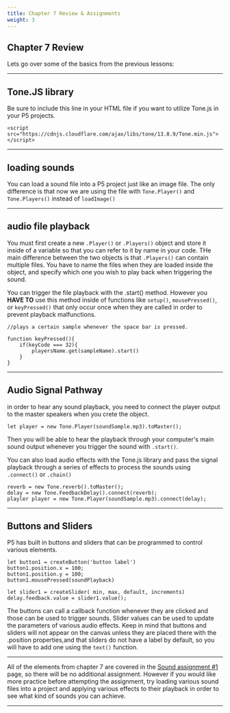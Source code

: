 ```yaml
---
title: Chapter 7 Review & Assignments
weight: 3
---
```

## Chapter 7 Review

Lets go over some of the basics from the previous lessons:

---

## Tone.JS library

Be sure to include this line in your HTML file if you want to utilize Tone.js in your P5 projects. 

```
<script src="https://cdnjs.cloudflare.com/ajax/libs/tone/13.8.9/Tone.min.js"></script>
```

---

## loading sounds

You can load a sound file into a P5 project just like an image file. The only difference is that now we are using the file with `Tone.Player()` and `Tone.Players()` instead of `loadImage()`

---

## audio file playback

You must first create a new `.Player()` or `.Players()` object and store it inside of a variable so that you can refer to it by name in your code. THe main difference between the two objects is that `.Players()` can contain multiple files. You have to name the files when they are loaded inside the object, and specify which one you wish to play back when triggering the sound.

You can trigger the file playback with the .start() method. However you **HAVE TO** use this method inside of functions like `setup()`, `mousePressed()`, or `keyPressed()` that only occur once when they are called in order to prevent playback malfunctions.

```
//plays a certain sample whenever the space bar is pressed. 

function keyPressed(){
    if(keyCode === 32){
        playersName.get(sampleName).start()
    }
}
```

---

## Audio Signal Pathway

in order to hear any sound playback, you need to connect the player output to the master speakers when you crete the object. 

```
let player = new Tone.Player(soundSample.mp3).toMaster();
```

Then you will be able to hear the playback through your computer's main sound output whenever you trigger the sound with `.start()`.

You can also load audio effects with the Tone.js library and pass the signal playback through a series of effects to process the sounds using `.connect()` or `.chain()`

```
reverb = new Tone.reverb().toMaster();
delay = new Tone.FeedbackDelay().connect(reverb);
playler player = new Tone.Player(soundSample.mp3).connect(delay);
```

---

## Buttons and Sliders

P5 has built in buttons and sliders that can be programmed to control various elements. 

```
let button1 = createButton('button label')
button1.position.x = 100;
button1.position.y = 100;
button1.mousePressed(soundPlayback)

let slider1 = createSlider( min, max, default, increments)
delay.feedback.value = slider1.value();
```

The buttons can call a callback function whenever they are clicked and those can be used to trigger sounds. Slider values can be used to update the parameters of various audio effects. Keep in mind that buttons and sliders will not appear on the canvas unless they are placed there with the .position properties,and that sliders do not have a label by default, so you will have to add one using the `text()` function.

---

All of the elements from chapter 7 are covered in the [Sound assignment #1](https://pdm.lsupathways.org/3_audio/1_sampler/3_lesson_3/) page, so there will be no additional assignment. However if you would like more practice before attempting the assignment, try loading various sound files into a project and applying various effects to their playback in order to see what kind of sounds you can achieve.

---
